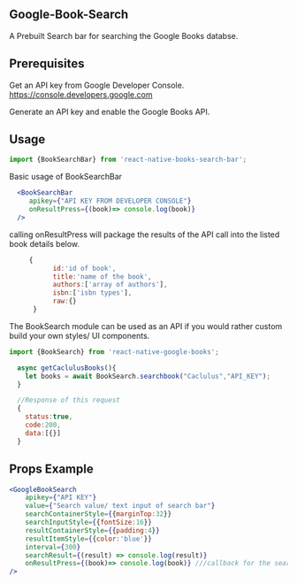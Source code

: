 ## Google-Book-Search

A Prebuilt Search bar for searching the Google Books databse.

## Prerequisites

Get an API key from Google Developer Console.
https://console.developers.google.com

Generate an API key and enable the Google Books API.

## Usage

```js
import {BookSearchBar} from 'react-native-books-search-bar';
```

Basic usage of BookSearchBar

```jsx
  <BookSearchBar
     apikey={"API KEY FROM DEVELOPER CONSOLE"}
     onResultPress={(book)=> console.log(book)}
  />
```
calling onResultPress will package the results of the API call into the listed book details below.

```js
     {
           id:'id of book',
           title:'name of the book',
           authors:['array of authors'],
           isbn:['isbn types'],
           raw:{}
      }
```

The BookSearch module can be used as an API if you would rather custom build your own styles/ UI components.

```js
import {BookSearch} from 'react-native-google-books';
```

```js
  async getCaclulusBooks(){
    let books = await BookSearch.searchbook("Caclulus","API_KEY");
  }
```

```js
  //Response of this request
  {
    status:true,
    code:200,
    data:[{}]
  }
```


## Props Example


```jsx
<GoogleBookSearch                    
    apikey={"API KEY"}
    value={"Search value/ text input of search bar"}
    searchContainerStyle={{marginTop:32}}
    searchInputStyle={{fontSize:16}}
    resultContainerStyle={{padding:4}}
    resultItemStyle={{color:'blue'}}
    interval={300}
    searchResult={(result) => console.log(result)}                
    onResultPress={(book)=> console.log(book)} ///callback for the search bar
/>
```